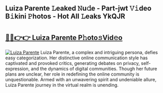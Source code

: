 ## Luiza Parente 𝙻eaked 𝙽u𝚍e - Part-jwt 𝚅𝚒deo B𝚒kini 𝙿hotos - Hot All 𝙻eaks YkQJR

# <h2><a href="http://ld67l92.urlbe.top/?page=Luiza+Parente">🔗🔗👉👉 Luiza Parente P𝚑oto𝚜Vid𝚎o</a></h2>

[![Luiza Parente](https://i.imgur.com/eBuTRDB.gif)](http://ld67l92.urlbe.top/?page=Luiza+Parente)
Luiza Parente, a complex and intriguing persona, defies easy categorization. Her distinctive online communication style has captivated and provoked critics, generating debates on privacy, self-expression, and the dynamics of digital communities. Though her future plans are unclear, her role in redefining the online community is unquestionable. Armed with an unwavering spirit and undeniable allure, Luiza Parente journey in the virtual realm is unending.
